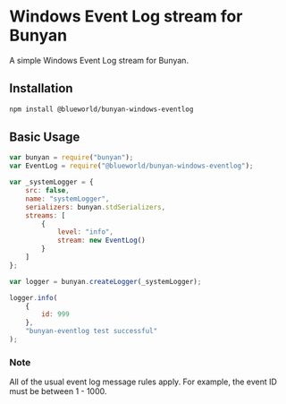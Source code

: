 # Windows Event Log stream for Bunyan

A simple Windows Event Log stream for Bunyan.

## Installation

```sh
npm install @blueworld/bunyan-windows-eventlog
```

## Basic Usage

```js
var bunyan = require("bunyan");
var EventLog = require("@blueworld/bunyan-windows-eventlog");

var _systemLogger = {
	src: false,
	name: "systemLogger",
	serializers: bunyan.stdSerializers,
	streams: [
		{
			level: "info",
			stream: new EventLog()
		}
	]
};

var logger = bunyan.createLogger(_systemLogger);

logger.info(
	{
		id: 999
	},
	"bunyan-eventlog test successful"
);
```

### Note

All of the usual event log message rules apply. For example, the event ID must be between 1 - 1000.

